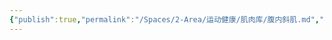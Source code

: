 ```yaml
---
{"publish":true,"permalink":"/Spaces/2-Area/运动健康/肌肉库/腹内斜肌.md","created":"2025-07-29T23:04:11.022+08:00","modified":"2025-07-29T23:04:11.023+08:00","cssclasses":""}
---
```


